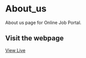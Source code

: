 # About_us
About us page for Online Job Portal.

## Visit the webpage

[View Live](https://vigneshg1616.github.io/About_us/)
